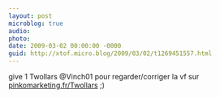 ```yaml
---
layout: post
microblog: true
audio: 
photo: 
date: 2009-03-02 00:00:00 -0000
guid: http://xtof.micro.blog/2009/03/02/t1269451557.html
---
```

give 1 Twollars @Vinch01 pour regarder/corriger la vf sur  [pinkomarketing.fr/Twollars](http://pinkomarketing.fr/Twollars) ;)

